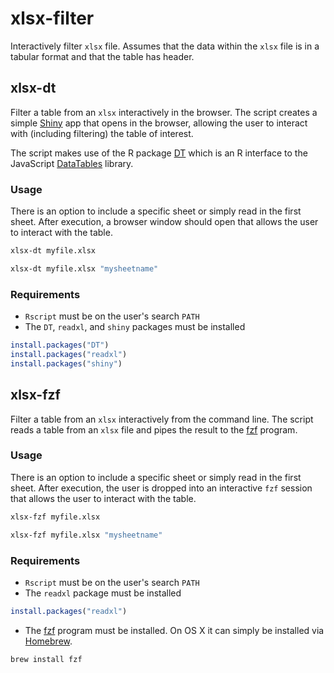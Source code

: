 # xlsx-filter
Interactively filter `xlsx` file.  Assumes that the data within the `xlsx` file is in a tabular format and that the table has header.

## xlsx-dt
Filter a table from an `xlsx` interactively in the browser.  The script creates a simple [Shiny](http://shiny.rstudio.com) app that opens in the browser, allowing the user to interact with (including filtering) the table of interest.

The script makes use of the R package [DT](https://rstudio.github.io/DT/) which is an R interface to the JavaScript [DataTables](https://datatables.net) library.

### Usage
There is an option to include a specific sheet or simply read in the first sheet.  After execution, a browser window should open that allows the user to interact with the table.

```bash
xlsx-dt myfile.xlsx
```

```bash
xlsx-dt myfile.xlsx "mysheetname"
```

### Requirements
* `Rscript` must be on the user's search `PATH`
* The `DT`, `readxl`, and `shiny` packages must be installed

```R
install.packages("DT")
install.packages("readxl")
install.packages("shiny")
```

## xlsx-fzf
Filter a table from an `xlsx` interactively from the command line.  The script reads a table from an `xlsx` file and pipes the result to the [fzf](https://github.com/junegunn/fzf) program.

### Usage
There is an option to include a specific sheet or simply read in the first sheet.  After execution, the user is dropped into an interactive `fzf` session that allows the user to interact with the table.

```bash
xlsx-fzf myfile.xlsx
```

```bash
xlsx-fzf myfile.xlsx "mysheetname"
```

### Requirements
* `Rscript` must be on the user's search `PATH`
* The `readxl` package must be installed

```R
install.packages("readxl")
```

* The [fzf](https://github.com/junegunn/fzf) program must be installed.  On OS X it can simply be installed via [Homebrew](http://brew.sh).

```bash
brew install fzf
```
